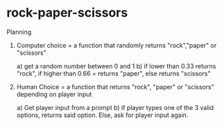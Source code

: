 # rock-paper-scissors

Planning

1) Computer choice = a function that randomly returns "rock","paper" or "scissors"

    a) get a random number between 0 and 1
    b) if lower than 0.33 returns "rock", if higher than 0.66 = returns "paper", else returns "scissors"

2) Human Choice = a function that returns "rock", "paper" or "scissors" depending on player input

    a) Get player input from a prompt
    b) if player types one of the 3 valid options, returns said option. Else, ask for player input again.